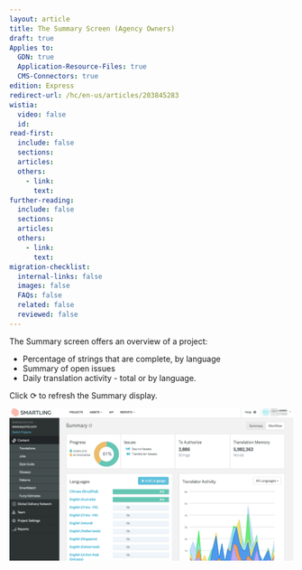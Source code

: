 ```yaml
---
layout: article
title: The Summary Screen (Agency Owners)
draft: true
Applies to:
  GDN: true
  Application-Resource-Files: true
  CMS-Connectors: true
edition: Express
redirect-url: /hc/en-us/articles/203845283
wistia:
  video: false
  id:
read-first:
  include: false
  sections:
  articles:
  others:
    - link:
      text:
further-reading:
  include: false
  sections:
  articles:
  others:
    - link:
      text:
migration-checklist:
  internal-links: false
  images: false
  FAQs: false
  related: false
  reviewed: false
---
```



The Summary screen offers an overview of a project:

* Percentage of strings that are complete, by language
* Summary of open issues
* Daily translation activity - total or by language.


Click ⟳ to refresh the Summary display.

![](/uploads/versions/smartling___summary---x----2518-1348x---.png)